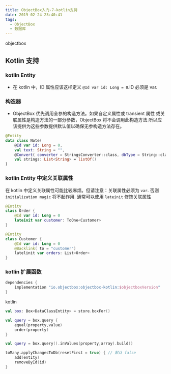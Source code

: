 ```yaml
---
title: ObjectBox入门-7-kotlin支持
date: 2019-02-24 23:40:41
tags:
  - ObjectBox
  - 数据库
---
```

objectbox

<!-- more -->
## Kotlin 支持

### kotlin Entity

- 在 kotlin 中，ID 属性应该这样定义 `@Id var id: Long = 0`.ID 必须是 var.

### 构造器

- ObjectBox 优先调用全参的构造方法。如果自定义属性或 transient 属性 或关联属性是构造方法的一部分参数，ObjectBox 将不会调用此构造方法.所以应该提供为这些参数提供默认值以确保无参构造方法存在。

```kotlin
@Entity
data class Note(
    @Id var id: Long = 0,
    val text: String = "",
    @Convert( converter = StringsConverter::class, dbType = String::class)
    val strings: List<String> = listOf()
)
```

### kotlin Entity 中定义关联属性

在 kotlin 中定义关联属性可能比较麻烦。但请注意：关联属性必须为 `var`. 否则 `initialization magic` 将不起作用.
通常可以使用 `lateinit` 修饰关联属性

```kotlin
@Entity
class Order {
    @Id var id: Long = 0
    lateinit var customer: ToOne<Customer>
}

@Entity
class Customer {
    @Id var id: Long = 0
    @Backlink( to = "customer")
    latelinit var orders: List<Order>
}
```

### kotlin 扩展函数

```groovy
dependencies {
    implementation "io.objectbox:objectbox-kotlin:$objectboxVersion"
}
```

kotlin

```kotlin
val box: Box<DataClassEntity> = store.boxFor()

val query = box.query {
    equal(property,value)
    order(property)
}

val query = box.query().inValues(property,array).build()

toMany.applyChangesToDb(resetFirst = true) { // 默认 false
    add(entity)
    removeById(id)
}
```
